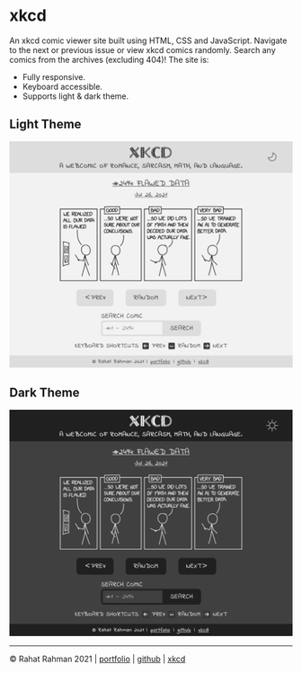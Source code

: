 # xkcd

An xkcd comic viewer site built using HTML, CSS and JavaScript. Navigate to the next or previous issue or view xkcd comics randomly. Search any comics from the archives (excluding 404)! The site is:

* Fully responsive.
* Keyboard accessible.
* Supports light & dark theme.

## Light Theme
![light theme screenshot](assets/images/screenshot-light.png)

## Dark Theme
![dark theme screenshot](assets/images/screenshot-dark.png)

--------------------------------------------------------------------
© Rahat Rahman 2021 | [portfolio](https://rahatrahman.com/) | [github](https://github.com/rahatbd/xkcd) | [xkcd](https://xkcd.com/json.html)